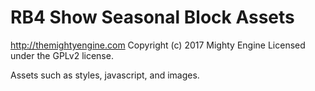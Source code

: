 # RB4 Show Seasonal Block Assets #
http://themightyengine.com
Copyright (c) 2017 Mighty Engine
Licensed under the GPLv2 license.

Assets such as styles, javascript, and images.